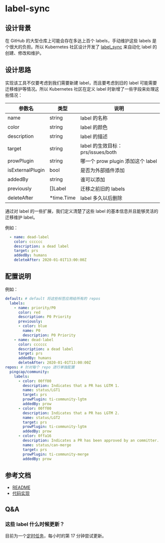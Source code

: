 # label-sync

## 设计背景

在 GitHub 的大型仓库上可能会存在多达上百个 labels，手动维护这些 labels 是个很大的负担。所以 Kubernetes 社区设计开发了 [label_sync](https://github.com/kubernetes/test-infra/tree/master/label_sync) 来自动化 label 的创建、修改和维护。

## 设计思路

实现该工具不仅要考虑到我们需要新建 label，而且要考虑到旧的 label 可能需要迁移维护等情况。所以 Kubernetes 社区在定义 label 时新增了一些字段来处理这些情况：

| 参数名           | 类型       | 说明                              |
| ---------------- | ---------- | --------------------------------- |
| name             | string     | label 的名称                      |
| color            | string     | label 的颜色                      |
| description      | string     | label 的描述                      |
| target           | string     | label 的生效目标：prs/issues/both |
| prowPlugin       | string     | 哪一个 prow plugin 添加这个 label |
| isExternalPlugin | bool       | 是否为外部插件添加                |
| addedBy          | string     | 谁可以添加                        |
| previously       | []Label    | 迁移之前旧的 labels               |
| deleteAfter      | *time.Time | label 多久以后删除                |

通过对 label 的一些扩展，我们定义清楚了这些 label 的基本信息并且能够灵活的迁移维护 label。

例如：

```yaml
  - name: dead-label
    color: cccccc
    description: a dead label
    target: prs
    addedBy: humans
    deleteAfter: 2020-01-01T13:00:00Z
```

## 配置说明

例如：

```yaml
default: # default 将这些标签应用给所有的 repos
  labels:
    - name: priority/P0
      color: red
      description: P0 Priority
      previously:
      - color: blue
        name: P0
        description: P0 Priority
    - name: dead-label
      color: cccccc
      description: a dead label
      target: prs
      addedBy: humans
      deleteAfter: 2020-01-01T13:00:00Z
repos: # 针对每个 repo 进行单独配置
  pingcap/community:
    labels:
      - color: 00ff00
        description: Indicates that a PR has LGTM 1.
        name: status/LGT1
        target: prs
        prowPlugin: ti-community-lgtm
        addedBy: prow
      - color: 00ff00
        description: Indicates that a PR has LGTM 2.
        name: status/LGT2
        target: prs
        prowPlugin: ti-community-lgtm
        addedBy: prow
      - color: 0ffa16
        description: Indicates a PR has been approved by an committer.
        name: status/can-merge
        target: prs
        prowPlugin: ti-community-merge
        addedBy: prow
```

## 参考文档

- [README](https://github.com/kubernetes/test-infra/blob/master/label_sync/README.md)
- [代码实现](https://github.com/kubernetes/test-infra/tree/master/label_sync)

## Q&A

### 这些 label 什么时候更新？

目前为一个[定时任务](https://github.com/tidb-community-bots/configs/blob/main/prow/cluster/label_sync.yaml)，每小时的第 17 分钟尝试更新。